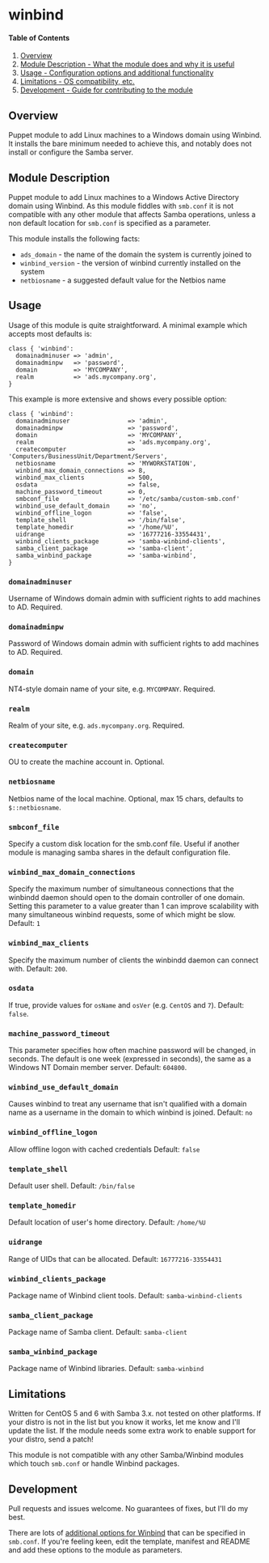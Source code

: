 # winbind

#### Table of Contents

1. [Overview](#overview)
2. [Module Description - What the module does and why it is useful](#module-description)
3. [Usage - Configuration options and additional functionality](#usage)
4. [Limitations - OS compatibility, etc.](#limitations)
5. [Development - Guide for contributing to the module](#development)

## Overview

Puppet module to add Linux machines to a Windows domain using Winbind. It installs the
bare minimum needed to achieve this, and notably does not install or configure the Samba
server.

## Module Description

Puppet module to add Linux machines to a Windows Active Directory domain using Winbind.
As this module fiddles with `smb.conf` it is not compatible with any other module
that affects Samba operations, unless a non default location for `smb.conf` is specified as 
a parameter.

This module installs the following facts:

 * `ads_domain` - the name of the domain the system is currently joined to
 * `winbind_version` - the version of winbind currently installed on the system
 * `netbiosname` - a suggested default value for the Netbios name

## Usage

Usage of this module is quite straightforward. A minimal example which accepts most
defaults is:

```puppet
class { 'winbind':
  domainadminuser => 'admin',
  domainadminpw   => 'password',
  domain          => 'MYCOMPANY',
  realm           => 'ads.mycompany.org',
}
```

This example is more extensive and shows every possible option:

```puppet
class { 'winbind':
  domainadminuser                => 'admin',
  domainadminpw                  => 'password',
  domain                         => 'MYCOMPANY',
  realm                          => 'ads.mycompany.org',
  createcomputer                 => 'Computers/BusinessUnit/Department/Servers',
  netbiosname                    => 'MYWORKSTATION',
  winbind_max_domain_connections => 8,
  winbind_max_clients            => 500,
  osdata                         => false,
  machine_password_timeout       => 0,
  smbconf_file                   => '/etc/samba/custom-smb.conf'
  winbind_use_default_domain     => 'no',
  winbind_offline_logon          => 'false',
  template_shell                 => '/bin/false',
  template_homedir               => '/home/%U',
  uidrange                       => '16777216-33554431',
  winbind_clients_package        => 'samba-winbind-clients',
  samba_client_package           => 'samba-client',
  samba_winbind_package          => 'samba-winbind',
}
```

### `domainadminuser`

Username of Windows domain admin with sufficient rights to add machines to AD. Required.

### `domainadminpw`

Password of Windows domain admin with sufficient rights to add machines to AD. Required.

### `domain`

NT4-style domain name of your site, e.g. `MYCOMPANY`. Required.

### `realm`

Realm of your site, e.g. `ads.mycompany.org`. Required.

### `createcomputer`

OU to create the machine account in. Optional.

### `netbiosname`

Netbios name of the local machine. Optional, max 15 chars, defaults to `$::netbiosname`.

### `smbconf_file`

Specify a custom disk location for the smb.conf file. Useful if another module is managing
samba shares in the default configuration file.

### `winbind_max_domain_connections`

Specify the maximum number of simultaneous connections that the winbindd daemon
should open to the domain controller of one domain. Setting this parameter to a
value greater than 1 can improve scalability with many simultaneous winbind requests,
some of which might be slow. Default: `1`

### `winbind_max_clients`

Specify the maximum number of clients the winbindd daemon can connect with. Default: `200`.

### `osdata`

If true, provide values for `osName` and `osVer` (e.g. `CentOS` and `7`). Default: `false`.

### `machine_password_timeout`

This parameter specifies how often machine password will be changed, in seconds. The default is one week (expressed in seconds), the same as a Windows NT Domain member server. Default: `604800`.

### `winbind_use_default_domain`

Causes winbind to treat any username that isn't qualified with a domain name as a username in the domain to which winbind is joined. Default: `no`

### `winbind_offline_logon`

Allow offline logon with cached credentials Default: `false`
### `template_shell`

Default user shell. Default: `/bin/false`

### `template_homedir`

Default location of user's home directory. Default: `/home/%U`

### `uidrange`

Range of UIDs that can be allocated. Default: `16777216-33554431`

### `winbind_clients_package`

Package name of Winbind client tools. Default: `samba-winbind-clients`

### `samba_client_package`

Package name of Samba client. Default: `samba-client`

### `samba_winbind_package`

Package name of Winbind libraries. Default: `samba-winbind`

## Limitations

Written for CentOS 5 and 6 with Samba 3.x. not tested on other platforms. If your distro is not in the list
but you know it works, let me know and I'll update the list. If the module needs some extra
work to enable support for your distro, send a patch!

This module is not compatible with any other Samba/Winbind modules which touch `smb.conf` or
handle Winbind packages.

## Development

Pull requests and issues welcome. No guarantees of fixes, but I'll do my best.

There are lots of [additional options for Winbind](https://www.samba.org/samba/docs/man/manpages/smb.conf.5.html)
that can be specified in `smb.conf`. If you're feeling keen, edit the template, manifest and README
and add these options to the module as parameters.

